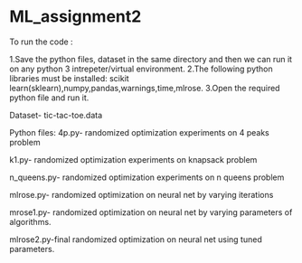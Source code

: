 # ML_assignment2
To run the code :

1.Save the python files, dataset in the same directory and then we can run it on any python 3 intrepeter/virtual environment.
2.The following python libraries must be installed: scikit learn(sklearn),numpy,pandas,warnings,time,mlrose.
3.Open the required python file and run it.

Dataset- tic-tac-toe.data

Python files:
4p.py- randomized optimization experiments on 4 peaks problem

k1.py- randomized optimization experiments on knapsack problem

n_queens.py- randomized optimization experiments on n queens problem

mlrose.py- randomized optimization on neural net by varying iterations

mrose1.py- randomized optimization on neural net by varying parameters of algorithms.

mlrose2.py-final randomized optimization on neural net using tuned parameters. 


  
